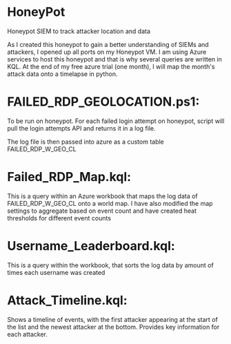 # HoneyPot
Honeypot SIEM to track attacker location and data

As I created this honeypot to gain a better understanding of SIEMs and attackers, I opened up all ports on my Honeypot VM. I am using Azure services to host this honeypot and that is why several queries are written in KQL. At the end of my free azure trial (one month), I will map the month's attack data onto a timelapse in python.

# FAILED_RDP_GEOLOCATION.ps1:
To be run on honeypot. For each failed login attempt on honeypot, script will pull the login attempts API and returns it in a log file.


The log file is then passed into azure as a custom table FAILED_RDP_W_GEO_CL

# Failed_RDP_Map.kql:
This is a query within an Azure workbook that maps the log data of FAILED_RDP_W_GEO_CL onto a world map. I have also modified the map settings to aggregate based on event count and have created heat thresholds for different event counts

# Username_Leaderboard.kql:
This is a query within the workbook, that sorts the log data by amount of times each username was created

# Attack_Timeline.kql:
Shows a timeline of events, with the first attacker appearing at the start of the list and the newest attacker at the bottom. Provides key information for each attacker. 

